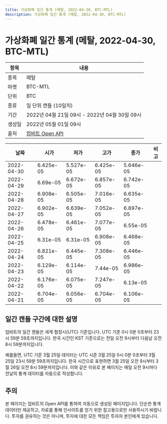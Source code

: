 ```yaml
---
title: 가상화폐 일간 통계 (메탈, 2022-04-30, BTC-MTL)
description: 가상화폐 일간 통계 (메탈, 2022-04-30, BTC-MTL)
---
```



가상화폐 일간 통계 (메탈, 2022-04-30, BTC-MTL)
===

|항목|내용|
|--|--|
|종목|메탈|
|마켓|BTC-MTL|
|단위|BTC|
|종류|일 단위 캔들 (10일치)|
|기간|2022년 04월 21일 09시 - 2022년 04월 30일 09시|
|생성일|2022년 05월 01일 09시|
|출처|[업비트 Open API](https://docs.upbit.com)|


|날짜|시가|저가|고가|종가|비고|
|--|--|--|--|--|--|
|2022-04-30|6.425e-05|5.527e-05|6.425e-05|5.646e-05|    |
|2022-04-29|6.69e-05|6.672e-05|6.857e-05|6.742e-05|    |
|2022-04-28|6.908e-05|6.505e-05|7.016e-05|6.635e-05|    |
|2022-04-27|6.902e-05|6.639e-05|7.052e-05|6.897e-05|    |
|2022-04-26|6.478e-05|6.461e-05|7.077e-05|6.55e-05|    |
|2022-04-25|6.31e-05|6.31e-05|6.908e-05|6.468e-05|    |
|2022-04-24|6.821e-05|6.445e-05|7.308e-05|6.446e-05|    |
|2022-04-23|6.129e-05|6.114e-05|7.44e-05|6.986e-05|    |
|2022-04-22|6.176e-05|6.075e-05|7.247e-05|6.13e-05|    |
|2022-04-21|6.704e-05|6.056e-05|6.704e-05|6.106e-05|    |


일간 캔들 구간에 대한 설명
---


업비트의 일간 캔들은 세계 협정시(UTC) 기준입니다. 
UTC 기준 0시 0분 0초부터 23시 59분 59초까지입니다. 
한국 시간인 KST 기준으로는 전일 오전 9시부터 다음날 오전 8시 59분까지입니다. 


예를들면, UTC 기준 3월 25일 데이터는 UTC 시준 3월 25일 0시 0분 0초부터 3월 25일 23시 59분 59초까지입니다. 
한국 시간으로 표현하면 3월 25일 오전 9시부터 3월 26일 오전 8시 59분까지입니다. 
이와 같은 이유로 본 페이지는 매일 오전 9시마다 전날의 통계 데이터를 자동으로 작성합니다. 


주의
---


본 페이지는 업비트의 Open API를 통하여 자동으로 생성된 페이지입니다. 
단순한 통계 데이터만 제공하고, 자료를 통해 인사이트를 얻기 위한 참고용으로만 사용하시기 바랍니다. 
투자를 권유하는 것은 아니며, 투자에 대한 모든 책임은 투자자 본인에게 있습니다. 
